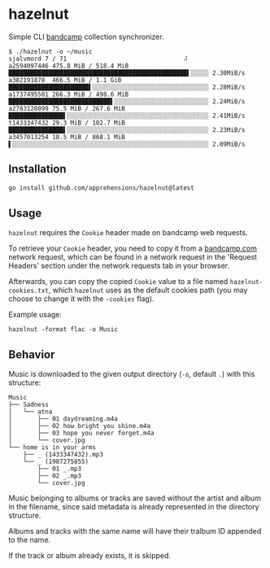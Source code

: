 # hazelnut

Simple CLI [bandcamp](https://bandcamp.com) collection synchronizer.

```
$ ./hazelnut -o ~/music  
sjalvmord 7 / 71                                ⠼                                 
a2594097446 475.8 MiB / 518.4 MiB  █████████████████████████████████████████████████▌░░░░░ 2.30MiB/s
a382191878  466.5 MiB / 1.1 GiB    ██████████████████████▌░░░░░░░░░░░░░░░░░░░░░░░░░░░░░░░░ 2.28MiB/s
a1737495501 266.3 MiB / 498.6 MiB  ████████████████████████████▌░░░░░░░░░░░░░░░░░░░░░░░░░░ 2.24MiB/s
a2783120099 75.5 MiB / 267.6 MiB   ███████████████▌░░░░░░░░░░░░░░░░░░░░░░░░░░░░░░░░░░░░░░░ 2.41MiB/s
t1433347432 29.3 MiB / 102.7 MiB   ███████████████▌░░░░░░░░░░░░░░░░░░░░░░░░░░░░░░░░░░░░░░░ 2.23MiB/s
a3457013254 18.5 MiB / 868.1 MiB   ▌░░░░░░░░░░░░░░░░░░░░░░░░░░░░░░░░░░░░░░░░░░░░░░░░░░░░░░ 2.09MiB/s
```

## Installation
```sh
go install github.com/apprehensions/hazelnut@latest
```

## Usage
`hazelnut` requires the `Cookie` header made on bandcamp web requests.

To retrieve your `Cookie` header, you need to copy it from a [bandcamp.com](https://bandcamp.com/) network request, which can be found in a network request in the 'Request Headers' section under the network requests tab in your browser.

Afterwards, you can copy the copied `Cookie` value to a file named `hazelnut-cookies.txt`, which `hazelnut` uses as the default cookies path (you may choose to change it with the `-cookies` flag).

Example usage:
```
hazelnut -format flac -o Music
```

## Behavior
Music is downloaded to the given output directory (`-o`, default `.`) with this structure:

```
Music
├── Sadness
│   └── atna
│       ├── 01 daydreaming.m4a
│       ├── 02 how bright you shine.m4a
│       ├── 03 hope you never forget.m4a
│       └── cover.jpg
└── home is in your arms
    ├── _ (1433347432).mp3
    └── _ (1987275855)
        ├── 01 _.mp3
        ├── 02 _.mp3
        └── cover.jpg
```
Music belonging to albums or tracks are saved without the artist and album in the filename, since said metadata is already represented in the directory structure.

Albums and tracks with the same name will have their tralbum ID appended to the name.

If the track or album already exists, it is skipped.
